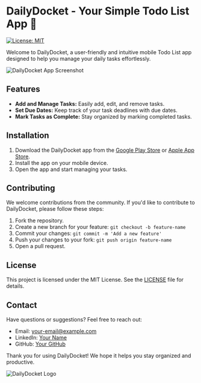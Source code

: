 # DailyDocket - Your Simple Todo List App 📝

[![License: MIT](https://img.shields.io/badge/License-MIT-blue.svg)](https://opensource.org/licenses/MIT)

Welcome to DailyDocket, a user-friendly and intuitive mobile Todo List app designed to help you manage your daily tasks effortlessly.

![DailyDocket App Screenshot](./assets/screenshot.png)

## Features

- **Add and Manage Tasks:** Easily add, edit, and remove tasks.
- **Set Due Dates:** Keep track of your task deadlines with due dates.
- **Mark Tasks as Complete:** Stay organized by marking completed tasks.

## Installation

1. Download the DailyDocket app from the [Google Play Store](#) or [Apple App Store](#).
2. Install the app on your mobile device.
3. Open the app and start managing your tasks.

## Contributing

We welcome contributions from the community. If you'd like to contribute to DailyDocket, please follow these steps:

1. Fork the repository.
2. Create a new branch for your feature: `git checkout -b feature-name`
3. Commit your changes: `git commit -m 'Add a new feature'`
4. Push your changes to your fork: `git push origin feature-name`
5. Open a pull request.

## License

This project is licensed under the MIT License. See the [LICENSE](LICENSE) file for details.

## Contact

Have questions or suggestions? Feel free to reach out:

- Email: your-email@example.com
- LinkedIn: [Your Name](https://www.linkedin.com/in/your-profile/)
- GitHub: [Your GitHub](https://github.com/your-username)

Thank you for using DailyDocket! We hope it helps you stay organized and productive.

![DailyDocket Logo](./assets/logo.png)
